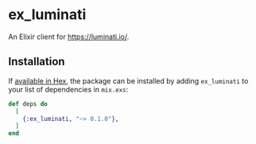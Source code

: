 # ex_luminati

An Elixir client for https://luminati.io/.

## Installation

If [available in Hex](https://hex.pm/docs/publish), the package can be installed
by adding `ex_luminati` to your list of dependencies in `mix.exs`:

```elixir
def deps do
  [
    {:ex_luminati, "~> 0.1.0"},
  ]
end
```
